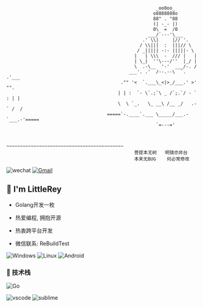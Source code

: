 

```
                                                       _oo0oo_
                                                      o8888888o
                                                      88" . "88
                                                      (| -_- |)
                                                      0\  =  /0
                                                    ___/`---'\___
                                                  .' \\|     |// '.
                                                 / \\|||  :  |||// \
                                                / _||||| -:- |||||- \
                                               |   | \\\  -  /// |   |
                                               | \_|  ''\---/''  |_/ |
                                               \  .-\__  '-'  ___/-. /
                                             ___'. .'  /--.--\  `. .'___
                                          ."" '<  `.___\_<|>_/___.' >' "".
                                         | | :  `- \`.;`\ _ /`;.`/ - ` : | |
                                         \  \ `_.   \_ __\ /__ _/   .-` /  /
                                     =====`-.____`.___ \_____/___.-`___.-'=====
                                                       `=---='


                                     ~~~~~~~~~~~~~~~~~~~~~~~~~~~~~~~~~~~~~~~~~~~
                                               菩提本无树   明镜亦非台
                                               本来无BUG    何必常修改
```
 <a>![wechat](https://img.shields.io/badge/wechat-ReBuildTest-666666?style=flat-square&logo=appveyor=wechat&logoColor=ffffff&labelColor=7BB32E)</a> <a href="mailto:hunlongu@gmail.com">![Gmail](https://img.shields.io/badge/Gmail-hunlongyu@gmail.com-666666?style=flat-square&logo=appveyor=gmail&logoColor=ffffff&labelColor=D14836)</a>

## 🍕 I'm LittleRey
* Golang开发一枚
* 热爱编程, 拥抱开源
* 热衷跨平台开发

* 微信联系: ReBuildTest


![Windows](https://img.shields.io/badge/-Windows-0078D6?style=for-the-badge&logo=Windows&logoColor=ffffff) ![Linux](https://img.shields.io/badge/-Linux-FCC624?style=for-the-badge&logo=Linux&logoColor=222222) ![Android](https://img.shields.io/badge/-Android-3DDC84?style=for-the-badge&logo=Android&logoColor=222222)

### 🍔 技术栈

![Go](https://img.shields.io/badge/go-00ADD8.svg?&style=for-the-badge&logo=go&logoColor=ffffff)


![vscode](https://img.shields.io/badge/vscode-007ACC.svg?&style=for-the-badge&logo=visual-studio-code&logoColor=ffffff) ![sublime](https://img.shields.io/badge/sublime-FF9800.svg?&style=for-the-badge&logo=sublime-text&logoColor=222222) 
<!-- ### Feature


<h4 align="center">访客数 :eyes:</h4>

<p align="center"><img src="https://profile-counter.glitch.me/{LittleRey}/count.svg" alt="LittleRey :: Visitor's Count" /></p>

![Top Langs](https://github-readme-stats.vercel.app/api/top-langs/?username=LittleRey)
![LittleRey's github stats](https://github-readme-stats.vercel.app/api?username=LittleRey&show_icons=true&count_private=true&line_height=40)
